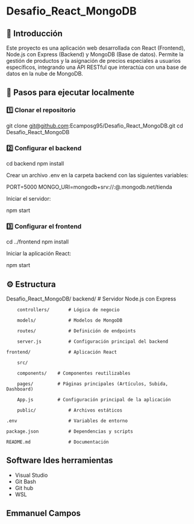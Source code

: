 # Desafio_React_MongoDB

## 📌 Introducción

Este proyecto es una aplicación web desarrollada con React (Frontend), Node.js con Express (Backend) y MongoDB (Base de datos). Permite la gestión de productos y la asignación de precios especiales a usuarios específicos, integrando una API RESTful que interactúa con una base de datos en la nube de MongoDB.

## 🚀 Pasos para ejecutar localmente
### **1️⃣ Clonar el repositorio**

git clone git@github.com:Ecamposg95/Desafio_React_MongoDB.git
cd Desafio_React_MongoDB


### **2️⃣ Configurar el backend**

cd backend
npm install

Crear un archivo .env en la carpeta backend con las siguientes variables:


PORT=5000
MONGO_URI=mongodb+srv://<usuario>:<password>@<cluster>.mongodb.net/tienda

Iniciar el servidor:

npm start

### **3️⃣ Configurar el frontend**

cd ../frontend
npm install

Iniciar la aplicación React:

npm start



## ⚙️ Estructura

Desafio_React_MongoDB/
    backend/               # Servidor Node.js con Express

        controllers/       # Lógica de negocio
    
        models/            # Modelos de MongoDB
    
        routes/            # Definición de endpoints
    
        server.js          # Configuración principal del backend
    
    frontend/              # Aplicación React
    
        src/
    
        components/    # Componentes reutilizables
    
        pages/         # Páginas principales (Artículos, Subida, Dashboard)
    
        App.js         # Configuración principal de la aplicación
    
        public/            # Archivos estáticos
    
    .env                   # Variables de entorno
    
    package.json           # Dependencias y scripts
    
    README.md              # Documentación




## Software Ides herramientas

- Visual Studio
- Git Bash
- Git hub
- WSL

## Emmanuel Campos
